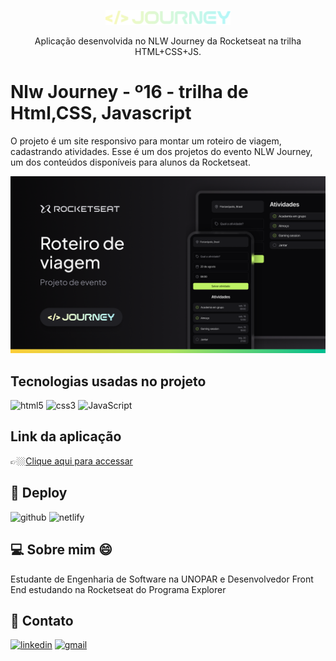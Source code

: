 <p align="center">
  <img alt="Logo NLW Journey - Rocketseat" src=".github/logo.png" width="200px" />
</p>

<p align="center">
Aplicação desenvolvida no NLW Journey da Rocketseat na trilha HTML+CSS+JS.
</p>



# Nlw Journey - º16  -  trilha de Html,CSS, Javascript 

O projeto é um site responsivo para montar um roteiro de viagem, cadastrando atividades.
Esse é um dos projetos do evento NLW Journey, um dos conteúdos disponíveis para alunos da Rocketseat.

![preview](.github/preview.png)

##  Tecnologias usadas no projeto

![html5](https://img.shields.io/badge/HTML5-E34F26?style=for-the-badge&logo=html5&logoColor=white)
![css3](https://img.shields.io/badge/CSS3-1572B6?style=for-the-badge&logo=css3&logoColor=white)
![JavaScript](https://img.shields.io/badge/JavaScript-F7DF1E?style=for-the-badge&logo=javascript&logoColor=black)

## Link da aplicação

👉🏼[Clique aqui para accessar](https://nlw-16-journey-fundamentos.netlify.app/)


## 🔗 Deploy 

![github](https://img.shields.io/badge/github-000000?style=for-the-badge&logo=github&logoColor=white)
![netlify](https://img.shields.io/badge/Netlify-00C7B7?style=for-the-badge&logo=netlify&logoColor=white)


## 💻 Sobre mim 😄
 Estudante de Engenharia de Software na UNOPAR e 
 Desenvolvedor Front End estudando na Rocketseat do Programa Explorer 

## 🔗 Contato 

[![linkedin](https://img.shields.io/badge/linkedin-0A66C2?style=for-the-badge&logo=linkedin&logoColor=white)](https://www.linkedin.com/in/jose-martinez-352032222/)
[![gmail](https://img.shields.io/badge/Gmail-D14836?style=for-the-badge&logo=gmail&logoColor=white)](https://mailto:juniorjose1925@gmail.com)
